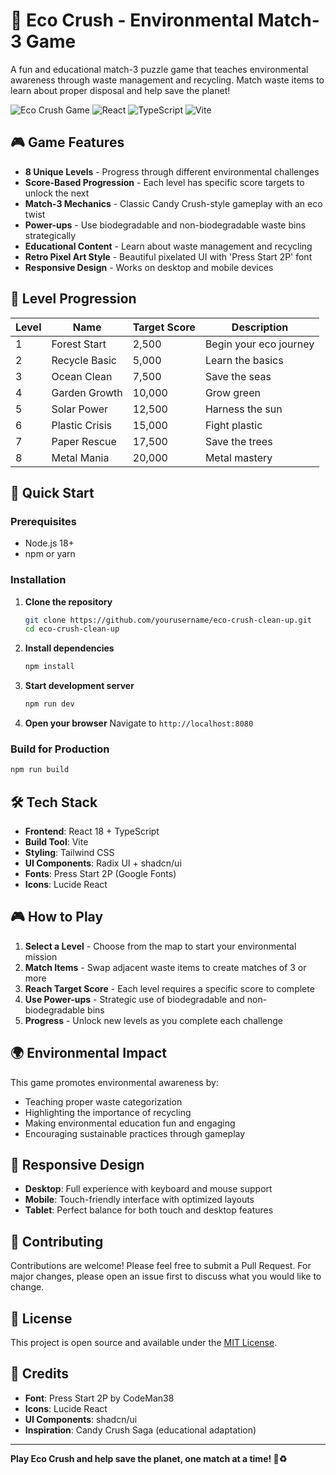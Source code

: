 # 🌱 Eco Crush - Environmental Match-3 Game

A fun and educational match-3 puzzle game that teaches environmental awareness through waste management and recycling. Match waste items to learn about proper disposal and help save the planet!

![Eco Crush Game](https://img.shields.io/badge/Game-Eco%20Crush-green) ![React](https://img.shields.io/badge/React-18.3.1-blue) ![TypeScript](https://img.shields.io/badge/TypeScript-5.8.3-blue) ![Vite](https://img.shields.io/badge/Vite-5.4.19-purple)

## 🎮 Game Features

- **8 Unique Levels** - Progress through different environmental challenges
- **Score-Based Progression** - Each level has specific score targets to unlock the next
- **Match-3 Mechanics** - Classic Candy Crush-style gameplay with an eco twist
- **Power-ups** - Use biodegradable and non-biodegradable waste bins strategically
- **Educational Content** - Learn about waste management and recycling
- **Retro Pixel Art Style** - Beautiful pixelated UI with 'Press Start 2P' font
- **Responsive Design** - Works on desktop and mobile devices

## 🎯 Level Progression

| Level | Name | Target Score | Description |
|-------|------|--------------|-------------|
| 1 | Forest Start | 2,500 | Begin your eco journey |
| 2 | Recycle Basic | 5,000 | Learn the basics |
| 3 | Ocean Clean | 7,500 | Save the seas |
| 4 | Garden Growth | 10,000 | Grow green |
| 5 | Solar Power | 12,500 | Harness the sun |
| 6 | Plastic Crisis | 15,000 | Fight plastic |
| 7 | Paper Rescue | 17,500 | Save the trees |
| 8 | Metal Mania | 20,000 | Metal mastery |

## 🚀 Quick Start

### Prerequisites
- Node.js 18+ 
- npm or yarn

### Installation

1. **Clone the repository**
   ```bash
   git clone https://github.com/yourusername/eco-crush-clean-up.git
   cd eco-crush-clean-up
   ```

2. **Install dependencies**
   ```bash
   npm install
   ```

3. **Start development server**
   ```bash
   npm run dev
   ```

4. **Open your browser**
   Navigate to `http://localhost:8080`

### Build for Production

```bash
npm run build
```

## 🛠️ Tech Stack

- **Frontend**: React 18 + TypeScript
- **Build Tool**: Vite
- **Styling**: Tailwind CSS
- **UI Components**: Radix UI + shadcn/ui
- **Fonts**: Press Start 2P (Google Fonts)
- **Icons**: Lucide React

## 🎮 How to Play

1. **Select a Level** - Choose from the map to start your environmental mission
2. **Match Items** - Swap adjacent waste items to create matches of 3 or more
3. **Reach Target Score** - Each level requires a specific score to complete
4. **Use Power-ups** - Strategic use of biodegradable and non-biodegradable bins
5. **Progress** - Unlock new levels as you complete each challenge

## 🌍 Environmental Impact

This game promotes environmental awareness by:
- Teaching proper waste categorization
- Highlighting the importance of recycling
- Making environmental education fun and engaging
- Encouraging sustainable practices through gameplay

## 📱 Responsive Design

- **Desktop**: Full experience with keyboard and mouse support
- **Mobile**: Touch-friendly interface with optimized layouts
- **Tablet**: Perfect balance for both touch and desktop features

## 🤝 Contributing

Contributions are welcome! Please feel free to submit a Pull Request. For major changes, please open an issue first to discuss what you would like to change.

## 📄 License

This project is open source and available under the [MIT License](LICENSE).

## 🎨 Credits

- **Font**: Press Start 2P by CodeMan38
- **Icons**: Lucide React
- **UI Components**: shadcn/ui
- **Inspiration**: Candy Crush Saga (educational adaptation)

---

**Play Eco Crush and help save the planet, one match at a time! 🌱♻️**